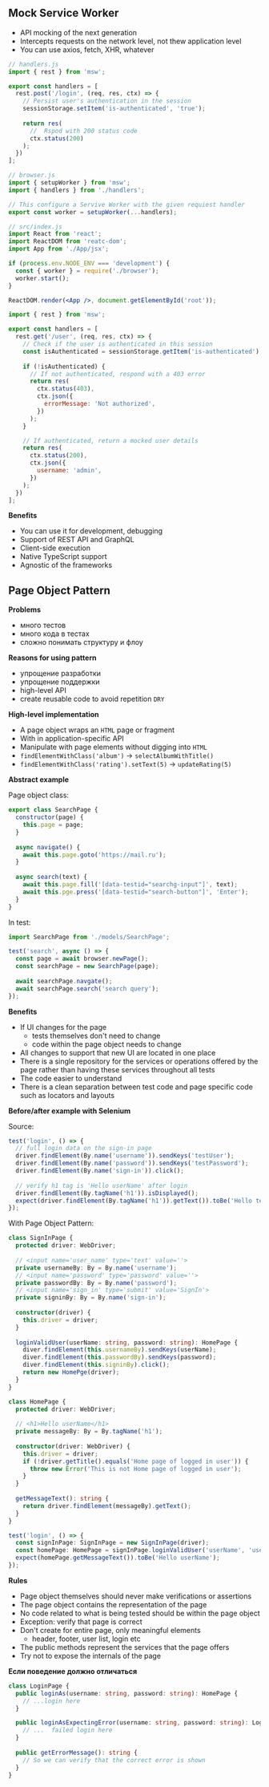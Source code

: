 ## Mock Service Worker

- API mocking of the next generation
- Intercepts requests on the network level, not thew application level
- You can use axios, fetch, XHR, whatever

```javascript
// handlers.js
import { rest } from 'msw';

export const handlers = [
  rest.post('/login', (req, res, ctx) => {
    // Persist user's authentication in the session
    sessionStorage.setItem('is-authenticated', 'true');
    
    return res(
      //  Rspod with 200 status code
      ctx.status(200)
    );
  })
];
```

```javascript
// browser.js
import { setupWorker } from 'msw';
import { handlers } from './handlers';

// This configure a Servive Worker with the given requiest handler
export const worker = setupWorker(...handlers);
```

```jsx
// src/index.js
import React from 'react';
import ReactDOM from 'reatc-dom';
import App from './App/jsx';

if (process.env.NODE_ENV === 'development') {
  const { worker } = require('./browser');
  worker.start();
}

ReactDOM.render(<App />, document.getElementById('root'));
```
```javascript
import { rest } from 'msw';

export const handlers = [
  rest.get('/user', (req, res, ctx) => {
    // Check if the user is authenticated in this session
    const isAuthenticated = sessionStorage.getItem('is-authenticated');
    
    if (!isAuthenticated) {
      // If not authenticated, respond with a 403 error
      return res(
        ctx.status(403),
        ctx.json({
          errorMessage: 'Not authorized',
        })
      );
    }

    // If authenticated, return a mocked user details
    return res(
      ctx.status(200),
      ctx.json({
        username: 'admin',
      })
    );
  })
];
```

**Benefits**
- You can use it for development, debugging
- Support of REST API and GraphQL
- Client-side execution
- Native TypeScript support
- Agnostic of the frameworks

## Page Object Pattern

**Problems**
- много тестов
- много кода в тестах
- сложно понимать структуру и флоу

**Reasons for using pattern**
- упрощение разработки
- упрощение поддержки
- high-level API
- create reusable code to avoid repetition `DRY`

**High-level implementation**
- A page object wraps an `HTML` page or fragment
- With in application-specific API
- Manipulate with page elements without digging into `HTML`
- `findElementWithClass('album')` -> `selectAlbumWithTitle()`
- `findElementWithClass('rating').setText(5)` -> `updateRating(5)`

**Abstract example**

Page object class:
```javascript
export class SearchPage {
  constructor(page) {
    this.page = page;
  }
  
  async navigate() {
    await this.page.goto('https://mail.ru');
  }
  
  async search(text) {
    await this.page.fill('[data-testid="searchg-input"]', text);
    await this.pge.press('[data-testid="search-button"]', 'Enter');
  }
}
```

In test:
```javascript
import SearchPage from './models/SearchPage';

test('search', async () => {
  const page = await browser.newPage();
  const searchPage = new SearchPage(page);
  
  await searchPage.navgate();
  await searchPage.search('search query');
});
```

**Benefits**
- If UI changes for the page
  - tests themselves don't need to change
  - code within the page object needs to change
- All changes to support that new UI are located in one place
- There is a single repository for the services or operations offered by the page rather than having these services throughout all tests
- The code easier to understand
- There is a clean separation between test code and page specific code such as locators and layouts

**Before/after example with Selenium**

Source:
```typescript
test('login', () => {
  // full login data on the sign-in page
  driver.findElement(By.name('username')).sendKeys('testUser');
  driver.findElement(By.name('password')).sendKeys('testPassword');
  driver.findElement(By.name('sign-in')).click();
  
  // verify h1 tag is 'Hello userName' after login
  driver.findElement(By.tagName('h1')).isDisplayed();
  expect(driver.findElement(By.tagName('h1')).getText()).toBe('Hello testUser');
});
```

With Page Object Pattern:
```typescript
class SignInPage {
  protected driver: WebDriver;
  
  // <input name='user_name' type='text' value=''>
  private usernameBy: By = By.name('username');
  // <input name='password' type='password' value=''>
  private passwordBy: By = By.name('password');
  // <input name='sign_in' type='submit' value='SignIn'>
  private signinBy: By = By.name('sign-in');
  
  constructor(driver) {
    this.driver = driver;
  }
  
  loginValidUser(userName: string, password: string): HomePage {
    diver.findElement(this.usernameBy).sendKeys(userName);
    diver.findElement(this.passwordBy).sendKeys(password);
    diver.findElement(this.signinBy).click();
    return new HomePge(driver);
  }
}
```

```typescript
class HomePage {
  protected driver: WebDriver;
  
  // <h1>Hello userName</h1>
  private messageBy: By = By.tagName('h1');
  
  constructor(driver: WebDriver) {
    this.driver = driver;
    if (!driver.getTitle().equals('Home page of logged in user')) {
      throw new Error('This is not Home page of logged in user');
    }
  }
  
  getMessageText(): string {
    return driver.findElement(messageBy).getText();
  }
}
```

```typescript
test('login', () => {
  const signInPage: SignInPage = new SignInPage(driver);
  const homePage: HomePage = signInPage.loginValidUser('userName', 'userPassword');
  expect(homePage.getMessageText()).toBe('Hello userName');
});
```

**Rules**
- Page object themselves should never make verifications or assertions
- The page object contains the representation of the page
- No code related to what is being tested should be within the page object
- Exception: verify that page is correct
- Don't create for entire page, only meaningful elements
  - header, footer, user list, login etc
- The public methods represent the services that the page offers
- Try not to expose the internals of the page

**Если поведение должно отличаться**

```typescript
class LoginPage {
  public loginAs(username: string, password: string): HomePage {
    // ...login here
  }

  public loginAsExpectingError(username: string, password: string): LoginPage {
    // ...  failed login here
  }
  
  public getErrorMessage(): string {
    // So we can verify that the correct error is shown
  }
}
```
